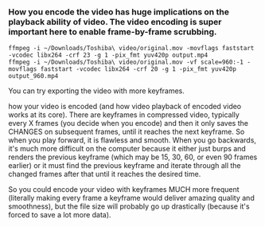 ### How you encode the video has huge implications on the playback ability of video. The video encoding is super important here to enable frame-by-frame scrubbing.

```
ffmpeg -i ~/Downloads/Toshiba\ video/original.mov -movflags faststart -vcodec libx264 -crf 23 -g 1 -pix_fmt yuv420p output.mp4
ffmpeg -i ~/Downloads/Toshiba\ video/original.mov -vf scale=960:-1 -movflags faststart -vcodec libx264 -crf 20 -g 1 -pix_fmt yuv420p output_960.mp4
```

You can try exporting the video with more keyframes. 

how your video is encoded (and how video playback of encoded video works at its core). There are keyframes in compressed video, typically every X frames
(you decide when you encode) and then it only saves the CHANGES on subsequent frames, until it reaches the next keyframe. So when you play forward, it 
is flawless and smooth. When you go backwards, it's much more difficult on the computer because it either just burps and renders the previous keyframe 
(which may be 15, 30, 60, or even 90 frames earlier) or it must find the previous keyframe and iterate through all the changed frames after that until 
it reaches the desired time. 

 
So you could encode your video with keyframes MUCH more frequent (literally making every frame a keyframe would deliver amazing quality and smoothness), 
but the file size will probably go up drastically (because it's forced to save a lot more data). 
